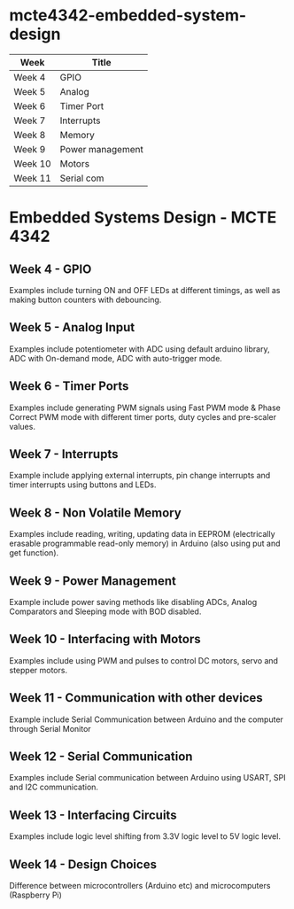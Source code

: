 # mcte4342-embedded-system-design
| Week   |     Title     |
| ------ | ------------- |
| Week 4 | GPIO  |
| Week 5 | Analog  |
| Week 6 | Timer Port  |
| Week 7 | Interrupts  |
| Week 8 | Memory  |
| Week 9 | Power management  |
| Week 10| Motors  |
| Week 11| Serial com  |
# Embedded Systems Design - MCTE 4342


## Week 4 - GPIO

Examples include turning ON and OFF LEDs at different timings, as well as making button counters with debouncing.

## Week 5 - Analog Input

Examples include potentiometer with ADC using default arduino library, ADC with On-demand mode, ADC with auto-trigger mode.

## Week 6 - Timer Ports

Examples include generating PWM signals using Fast PWM mode & Phase Correct PWM mode with different timer ports, duty cycles and pre-scaler values.

## Week 7 - Interrupts

Example include applying external interrupts, pin change interrupts and timer interrupts using buttons and LEDs.

## Week 8 - Non Volatile Memory

Examples include reading, writing, updating data in EEPROM (electrically erasable programmable read-only memory) in Arduino (also using put and get function).

## Week 9 - Power Management

Example include power saving methods like disabling ADCs, Analog Comparators and Sleeping mode with BOD disabled.

## Week 10 - Interfacing with Motors

Examples include using PWM and pulses to control DC motors, servo and stepper motors.

## Week 11 - Communication with other devices

Example include Serial Communication between Arduino and the computer through Serial Monitor

## Week 12 - Serial Communication

Examples include Serial communication between Arduino using USART, SPI and I2C communication.

## Week 13 - Interfacing Circuits

Examples include logic level shifting from 3.3V logic level to 5V logic level.

## Week 14 - Design Choices

Difference between microcontrollers (Arduino etc) and microcomputers (Raspberry Pi)
